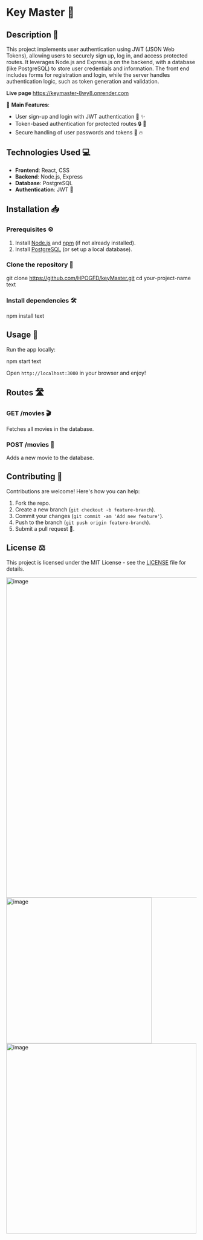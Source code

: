 # **Key Master** 🎉

## Description 📝

This project implements user authentication using JWT (JSON Web Tokens), allowing users to securely sign up, log in, and access protected routes. It leverages Node.js and Express.js on the backend, with a database (like PostgreSQL) to store user credentials and information. The front end includes forms for registration and login, while the server handles authentication logic, such as token generation and validation.

**Live page**
https://keymaster-8wy8.onrender.com

🚀 **Main Features**:
- User sign-up and login with JWT authentication 🔑 ✨
- Token-based authentication for protected routes 🔒 🎯
- Secure handling of user passwords and tokens 🔐 🔥

## Technologies Used 💻

- **Frontend**: React, CSS
- **Backend**: Node.js, Express
- **Database**: PostgreSQL
- **Authentication**: JWT 🔑

## Installation 📥

### Prerequisites ⚙️

1. Install [Node.js](https://nodejs.org/) and [npm](https://www.npmjs.com/) (if not already installed).
2. Install [PostgreSQL](https://www.postgresql.org/) (or set up a local database).

### Clone the repository 📂

git clone https://github.com/HPOGFD/keyMaster.git
cd your-project-name
text

### Install dependencies 🛠️

npm install
text

## Usage 🚀

Run the app locally:

npm start
text

Open `http://localhost:3000` in your browser and enjoy!

## Routes 🛣️

### GET /movies 🎬
Fetches all movies in the database.

### POST /movies 🍿
Adds a new movie to the database.

## Contributing 🤝

Contributions are welcome! Here's how you can help:

1. Fork the repo.
2. Create a new branch (`git checkout -b feature-branch`).
3. Commit your changes (`git commit -am 'Add new feature'`).
4. Push to the branch (`git push origin feature-branch`).
5. Submit a pull request 🎉.

## License ⚖️

This project is licensed under the MIT License - see the [LICENSE](LICENSE) file for details.


<img width="847" alt="image" src="https://github.com/user-attachments/assets/c5283df3-ec15-4764-8d5c-a50319860453" />
<img width="385" alt="image" src="https://github.com/user-attachments/assets/7e6bfbf1-47ff-417f-9209-0c7e2d53afa8" />
<img width="503" alt="image" src="https://github.com/user-attachments/assets/2c2e09ea-09b8-40b0-9861-1c5d8dcda164" />



